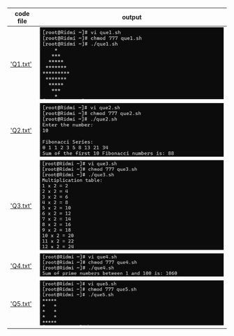 | code file | output |
|-----------|--------|
|['Q1.txt'](./Codes/Q1.txt)|![Q1.png](./Outputs/Q1.png)|
|['Q2.txt'](./Codes/Q2.txt)|![Q2.png](./Outputs/Q2.png)|
|['Q3.txt'](./Codes/Q3.txt)|![Q3.png](./Outputs/Q3.png)|
|['Q4.txt'](./Codes/Q4.txt)|![Q4.png](./Outputs/Q4.png)|
|['Q5.txt'](./Codes/Q5.txt)|![Q5.png](./Outputs/Q5.png)|
